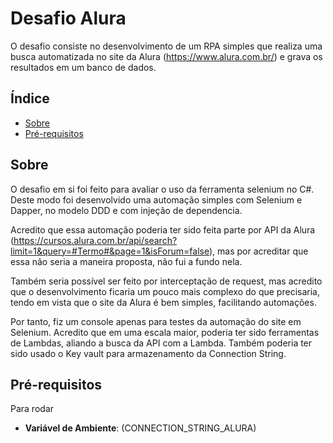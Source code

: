 # Desafio Alura

O desafio consiste no desenvolvimento de um RPA simples que realiza uma busca 
automatizada no site da Alura (https://www.alura.com.br/) e grava os resultados em um 
banco de dados.

## Índice

- [Sobre](#sobre)
- [Pré-requisitos](#pré-requisitos)

## Sobre

O desafio em si foi feito para avaliar o uso da ferramenta selenium no C#. Deste modo foi desenvolvido uma automação simples com Selenium e Dapper, no modelo DDD e com injeção de dependencia.

Acredito que essa automação poderia ter sido feita parte por API da Alura (https://cursos.alura.com.br/api/search?limit=1&query=#Termo#&page=1&isForum=false), mas por acreditar que essa não seria a maneira proposta, não fui a fundo nela.

Também seria possível ser feito por interceptação de request, mas acredito que o desenvolvimento ficaria um pouco mais complexo do que precisaria, tendo em vista que o site da Alura é bem simples, facilitando automações.

Por tanto, fiz um console apenas para testes da automação do site em Selenium. Acredito que em uma escala maior, poderia ter sido ferramentas de Lambdas, aliando a busca da API com a Lambda. Também poderia ter sido usado o Key vault para armazenamento da Connection String.

## Pré-requisitos

Para rodar 

- **Variável de Ambiente**: (CONNECTION_STRING_ALURA)

